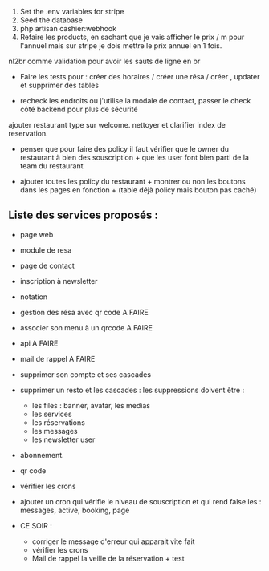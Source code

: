 1. Set the .env variables for stripe 
2. Seed the database
3. php artisan cashier:webhook
4. Refaire les products, en sachant que je vais afficher le prix / m pour l'annuel mais sur stripe je dois mettre le prix annuel en 1 fois. 

nl2br comme validation pour avoir les sauts de ligne en br

- Faire les tests pour : créer des horaires / créer une résa / créer , updater et supprimer des tables




- recheck les endroits ou j'utilise la modale de contact, passer le check côté backend pour plus de sécurité





ajouter restaurant type sur welcome.
nettoyer et clarifier index de reservation.


- penser que pour faire des policy il faut vérifier que le owner du restaurant à bien des souscription + que les user font bien parti de la team du restaurant


- ajouter toutes les policy du restaurant + montrer ou non les boutons dans les pages en fonction + (table déjà policy mais bouton pas caché)

## Liste des services proposés :
- page web
- module de resa
- page de contact
- inscription à newsletter
- notation
- gestion des résa avec qr code A FAIRE
- associer son menu à un qrcode A FAIRE
- api A FAIRE
- mail de rappel A FAIRE



- supprimer son compte et ses cascades
- supprimer un resto et les cascades : les suppressions doivent être :
    - les files : banner, avatar, les medias
    - les services
    - les réservations
    - les messages
    - les newsletter user




- abonnement.
- qr code



- vérifier les crons
- ajouter un cron qui vérifie le niveau de souscription et qui rend false les : messages, active, booking, page

- CE SOIR : 
    - corriger le message d'erreur qui apparait vite fait
    - vérifier les crons
    - Mail de rappel la veille de la réservation + test